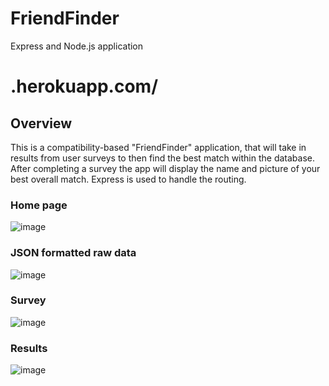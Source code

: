 # FriendFinder
Express and Node.js application

# .herokuapp.com/

## Overview
This is a compatibility-based "FriendFinder" application, that will take in results from user surveys to then find the best match within the database. After completing a survey the app will display the name and picture of your best overall match. 
Express is used to handle the routing. 

### Home page
![image](.png)

### JSON formatted raw data
![image](.png)

### Survey
![image](.png)

### Results
![image](.png)
